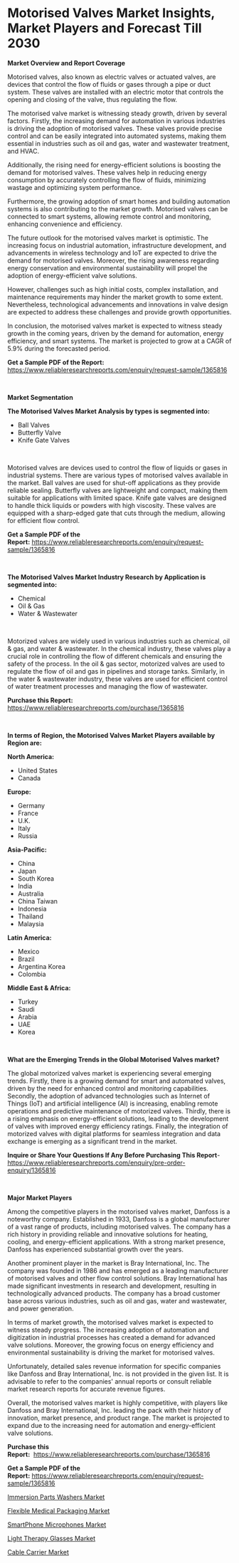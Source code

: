 <p><h1>Motorised Valves Market Insights, Market Players and Forecast Till 2030</h1></p><p><strong>Market Overview and Report Coverage</strong></p>
<p><p>Motorised valves, also known as electric valves or actuated valves, are devices that control the flow of fluids or gases through a pipe or duct system. These valves are installed with an electric motor that controls the opening and closing of the valve, thus regulating the flow.</p><p>The motorised valve market is witnessing steady growth, driven by several factors. Firstly, the increasing demand for automation in various industries is driving the adoption of motorised valves. These valves provide precise control and can be easily integrated into automated systems, making them essential in industries such as oil and gas, water and wastewater treatment, and HVAC.</p><p>Additionally, the rising need for energy-efficient solutions is boosting the demand for motorised valves. These valves help in reducing energy consumption by accurately controlling the flow of fluids, minimizing wastage and optimizing system performance.</p><p>Furthermore, the growing adoption of smart homes and building automation systems is also contributing to the market growth. Motorised valves can be connected to smart systems, allowing remote control and monitoring, enhancing convenience and efficiency.</p><p>The future outlook for the motorised valves market is optimistic. The increasing focus on industrial automation, infrastructure development, and advancements in wireless technology and IoT are expected to drive the demand for motorised valves. Moreover, the rising awareness regarding energy conservation and environmental sustainability will propel the adoption of energy-efficient valve solutions.</p><p>However, challenges such as high initial costs, complex installation, and maintenance requirements may hinder the market growth to some extent. Nevertheless, technological advancements and innovations in valve design are expected to address these challenges and provide growth opportunities.</p><p>In conclusion, the motorised valves market is expected to witness steady growth in the coming years, driven by the demand for automation, energy efficiency, and smart systems. The market is projected to grow at a CAGR of 5.9% during the forecasted period.</p></p>
<p><strong>Get a Sample PDF of the Report:</strong> <a href="https://www.reliableresearchreports.com/enquiry/request-sample/1365816">https://www.reliableresearchreports.com/enquiry/request-sample/1365816</a></p>
<p>&nbsp;</p>
<p><strong>Market Segmentation</strong></p>
<p><strong>The Motorised Valves Market Analysis by types is segmented into:</strong></p>
<p><ul><li>Ball Valves</li><li>Butterfly Valve</li><li>Knife Gate Valves</li></ul></p>
<p>&nbsp;</p>
<p><p>Motorised valves are devices used to control the flow of liquids or gases in industrial systems. There are various types of motorised valves available in the market. Ball valves are used for shut-off applications as they provide reliable sealing. Butterfly valves are lightweight and compact, making them suitable for applications with limited space. Knife gate valves are designed to handle thick liquids or powders with high viscosity. These valves are equipped with a sharp-edged gate that cuts through the medium, allowing for efficient flow control.</p></p>
<p><strong>Get a Sample PDF of the Report:</strong>&nbsp;<a href="https://www.reliableresearchreports.com/enquiry/request-sample/1365816">https://www.reliableresearchreports.com/enquiry/request-sample/1365816</a></p>
<p>&nbsp;</p>
<p><strong>The Motorised Valves Market Industry Research by Application is segmented into:</strong></p>
<p><ul><li>Chemical</li><li>Oil & Gas</li><li>Water & Wastewater</li></ul></p>
<p>&nbsp;</p>
<p><p>Motorized valves are widely used in various industries such as chemical, oil & gas, and water & wastewater. In the chemical industry, these valves play a crucial role in controlling the flow of different chemicals and ensuring the safety of the process. In the oil & gas sector, motorized valves are used to regulate the flow of oil and gas in pipelines and storage tanks. Similarly, in the water & wastewater industry, these valves are used for efficient control of water treatment processes and managing the flow of wastewater.</p></p>
<p><strong>Purchase this Report:</strong>&nbsp; <a href="https://www.reliableresearchreports.com/purchase/1365816">https://www.reliableresearchreports.com/purchase/1365816</a></p>
<p>&nbsp;</p>
<p><strong>In terms of Region, the Motorised Valves Market Players available by Region are:</strong></p>
<p>
    <p> <strong> North America: </strong>
        <ul>
            <li>United States</li>
            <li>Canada</li>
        </ul>
        </p> 
    <p> <strong> Europe: </strong>
        <ul>
            <li>Germany</li>
            <li>France</li>
            <li>U.K.</li>
            <li>Italy</li>
            <li>Russia</li>
        </ul>
        </p> 
    <p> <strong> Asia-Pacific: </strong>
        <ul>
            <li>China</li>
            <li>Japan</li>
            <li>South Korea</li>
            <li>India</li>
            <li>Australia</li>
            <li>China Taiwan</li>
            <li>Indonesia</li>
            <li>Thailand</li>
            <li>Malaysia</li>
        </ul>
        </p> 
    <p> <strong> Latin America: </strong>
        <ul>
            <li>Mexico</li>
            <li>Brazil</li>
            <li>Argentina Korea</li>
            <li>Colombia</li>
        </ul>
        </p> 
    <p> <strong> Middle East & Africa: </strong>
        <ul>
            <li>Turkey</li>
            <li>Saudi</li>
            <li>Arabia</li>
            <li>UAE</li>
            <li>Korea</li>
        </ul>
    </p>
    </p>
<p>&nbsp;</p>
<p><strong>What are the Emerging Trends in the Global Motorised Valves market?</strong></p>
<p><p>The global motorized valves market is experiencing several emerging trends. Firstly, there is a growing demand for smart and automated valves, driven by the need for enhanced control and monitoring capabilities. Secondly, the adoption of advanced technologies such as Internet of Things (IoT) and artificial intelligence (AI) is increasing, enabling remote operations and predictive maintenance of motorized valves. Thirdly, there is a rising emphasis on energy-efficient solutions, leading to the development of valves with improved energy efficiency ratings. Finally, the integration of motorized valves with digital platforms for seamless integration and data exchange is emerging as a significant trend in the market.</p></p>
<p><strong>Inquire or Share Your Questions If Any Before Purchasing This Report</strong>- <a href="https://www.reliableresearchreports.com/enquiry/pre-order-enquiry/1365816">https://www.reliableresearchreports.com/enquiry/pre-order-enquiry/1365816</a></p>
<p>&nbsp;</p>
<p><strong>Major Market Players</strong></p>
<p><p>Among the competitive players in the motorised valves market, Danfoss is a noteworthy company. Established in 1933, Danfoss is a global manufacturer of a vast range of products, including motorised valves. The company has a rich history in providing reliable and innovative solutions for heating, cooling, and energy-efficient applications. With a strong market presence, Danfoss has experienced substantial growth over the years.</p><p>Another prominent player in the market is Bray International, Inc. The company was founded in 1986 and has emerged as a leading manufacturer of motorised valves and other flow control solutions. Bray International has made significant investments in research and development, resulting in technologically advanced products. The company has a broad customer base across various industries, such as oil and gas, water and wastewater, and power generation.</p><p>In terms of market growth, the motorised valves market is expected to witness steady progress. The increasing adoption of automation and digitization in industrial processes has created a demand for advanced valve solutions. Moreover, the growing focus on energy efficiency and environmental sustainability is driving the market for motorised valves.</p><p>Unfortunately, detailed sales revenue information for specific companies like Danfoss and Bray International, Inc. is not provided in the given list. It is advisable to refer to the companies' annual reports or consult reliable market research reports for accurate revenue figures.</p><p>Overall, the motorised valves market is highly competitive, with players like Danfoss and Bray International, Inc. leading the pack with their history of innovation, market presence, and product range. The market is projected to expand due to the increasing need for automation and energy-efficient valve solutions.</p></p>
<p><strong>Purchase this Report:</strong>&nbsp;&nbsp;<a href="https://www.reliableresearchreports.com/purchase/1365816">https://www.reliableresearchreports.com/purchase/1365816</a></p>
<p></p>
<p><strong>Get a Sample PDF of the Report:</strong>&nbsp;<a href="https://www.reliableresearchreports.com/enquiry/request-sample/1365816">https://www.reliableresearchreports.com/enquiry/request-sample/1365816</a></p>
<p><p><a href="https://www.linkedin.com/pulse/immersion-par-hive-research-mlrpf/">Immersion Parts Washers Market</a></p><p><a href="https://github.com/Chiragrp22/Market-Research-Report-List-1/blob/main/flexible-medical-packaging-market.md">Flexible Medical Packaging Market</a></p><p><a href="https://medium.com/@akshatreportprime/smartphone-microphones-market-size-growth-forecast-2023-2030-45e514b5877a">SmartPhone Microphones Market</a></p><p><a href="https://medium.com/@aashish.reportprime2/light-therapy-glasses-market-size-growth-forecast-2023-2030-d883674b06c6">Light Therapy Glasses Market</a></p><p><a href="https://github.com/Chiragrp23/Market-Research-Report-List-1/blob/main/cable-carrier-market.md">Cable Carrier Market</a></p></p>